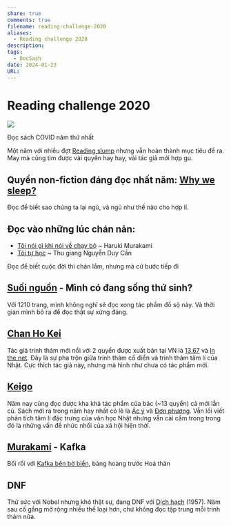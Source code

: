 ```yaml
---
share: true
comments: true
filename: reading-challenge-2020
aliases:
  - Reading challenge 2020
description: 
tags:
  - DocSach
date: 2024-01-23
URL:
---
```

# Reading challenge 2020
![](https://i.imgur.com/gIBurE4.jpg)

Đọc sách COVID năm thứ nhất  

Một năm với nhiều đợt [Reading slump](./reading-slump.md) nhưng vẫn hoàn thành mục tiêu đề ra. May mà cũng tìm được vài quyển hay hay, vài tác giả mới hợp gu.  
  
## Quyển non-fiction đáng đọc nhất năm: [Why we sleep?](../../Sao%20ch%C3%BAng%20ta%20l%E1%BA%A1i%20ng%E1%BB%A7.md)  
Đọc để biết sao chúng ta lại ngủ, và ngủ như thế nào cho hợp lí.  
## Đọc vào những lúc chán nản:  
- [Tôi nói gì khi nói về chạy bộ](./toi-noi-gi-khi-noi-ve-chay-bo.md) ~ Haruki Murakami
- [Tôi tự học](./toi-tu-hoc.md) ~ Thu giang Nguyễn Duy Cần  

Đọc để biết cuộc đời thì chán lắm, nhưng mà cứ bước tiếp đi  
##  [Suối nguồn](./suoi-nguon.md) - Mình có đang sống thứ sinh?  
Với 1210 trang, mình không nghĩ sẽ đọc xong tác phẩm đồ sộ này. Và thời gian mình bỏ ra để đọc thật sự xứng đáng.  
## [Chan Ho Kei ](../../Chan%20Ho%20kei.md) 
Tác giả trinh thám mới nổi với 2 quyển được xuất bản tại VN là [13.67](../../13.67.md) và [In the net](../../Ng%C6%B0%E1%BB%9Di%20Trong%20L%C6%B0%E1%BB%9Bi.md). Đây là sự pha trộn giữa trinh thám cổ điển và trinh thám tâm lí của Nhật. Cực thích tác giả này, nhưng mà hình như chưa có tác phẩm mới.  
  
## [Keigo](../../Keigo%20Higashino.md)  
Năm nay cũng đọc được kha khá tác phẩm của bác (~13 quyển) cả mới lẫn cũ. Sách mới ra trong năm hay nhất có lẽ là [Ác ý](../../%C3%81c%20%C3%BD.md) và [Đơn phương](../../%C4%90%C6%A1n%20ph%C6%B0%C6%A1ng.md). Vẫn lối viết phân tích tâm lí đặc trưng của văn học Nhật nhưng vẫn cài cắm trong trong đó là những vấn đề nhức nhối của xã hội hiện thời.  

## [Murakami](../../Haruki%20Murakami.md) - Kafka  
Bối rối với [Kafka bên bờ biển](../../Kafka%20b%C3%AAn%20b%E1%BB%9D%20bi%E1%BB%83n.md), bàng hoàng trước Hoá thân  

## DNF
Thử sức với Nobel nhưng khó thật sự, đang DNF với [Dịch hạch](../../D%E1%BB%8Bch%20H%E1%BA%A1ch.md) (1957). Năm sau cố gắng mở rộng nhiều thể loại hơn, chứ không đọc tập trung mỗi trinh thám nữa.